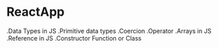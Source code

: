 # ReactApp
.Data Types in JS
.Primitive data types
.Coercion
.Operator
.Arrays in JS
.Reference in JS
.Constructor Function or Class
